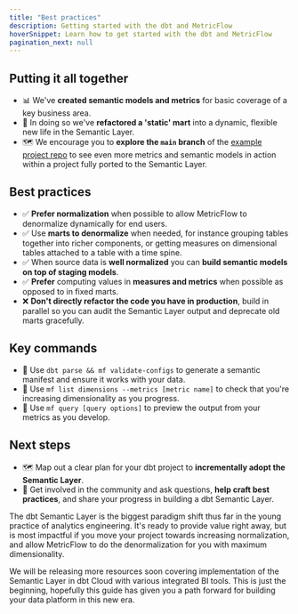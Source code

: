 ```yaml
---
title: "Best practices"
description: Getting started with the dbt and MetricFlow
hoverSnippet: Learn how to get started with the dbt and MetricFlow
pagination_next: null
---
```


## Putting it all together

- 📊 We've **created semantic models and metrics** for basic coverage of a key business area.
- 🔁 In doing so we've **refactored a 'static' mart** into a dynamic, flexible new life in the Semantic Layer.
- 🗺️ We encourage you to **explore the `main` branch** of the [example project repo](https://github.com/dbt-labs/jaffle-sl-template) to see even more metrics and semantic models in action within a project fully ported to the Semantic Layer.

## Best practices

- ✅ **Prefer normalization** when possible to allow MetricFlow to denormalize dynamically for end users.
- ✅ Use **marts to denormalize** when needed, for instance grouping tables together into richer components, or getting measures on dimensional tables attached to a table with a time spine.
- ✅ When source data is **well normalized** you can **build semantic models on top of staging models**.
- ✅ **Prefer** computing values in **measures and metrics** when possible as opposed to in fixed marts.
- ❌ **Don't directly refactor the code you have in production**, build in parallel so you can audit the Semantic Layer output and deprecate old marts gracefully.

## Key commands

- 🔑 Use `dbt parse && mf validate-configs` to generate a semantic manifest and ensure it works with your data.
- 🔑 Use `mf list dimensions --metrics [metric name]` to check that you're increasing dimensionality as you progress.
- 🔑 Use `mf query [query options]` to preview the output from your metrics as you develop.

## Next steps

- 🗺️ Map out a clear plan for your dbt project to **incrementally adopt the Semantic Layer**.
- 🤗 Get involved in the community and ask questions, **help craft best practices**, and share your progress in building a dbt Semantic Layer.

The dbt Semantic Layer is the biggest paradigm shift thus far in the young practice of analytics engineering. It's ready to provide value right away, but is most impactful if you move your project towards increasing normalization, and allow MetricFlow to do the denormalization for you with maximum dimensionality.

We will be releasing more resources soon covering implementation of the Semantic Layer in dbt Cloud with various integrated BI tools. This is just the beginning, hopefully this guide has given you a path forward for building your data platform in this new era.
